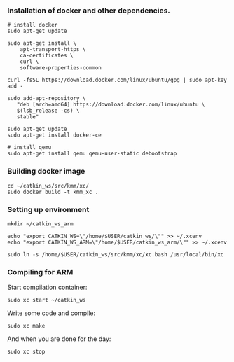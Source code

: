### Installation of docker and other dependencies.
```
# install docker
sudo apt-get update

sudo apt-get install \
    apt-transport-https \
    ca-certificates \
    curl \
    software-properties-common
    
curl -fsSL https://download.docker.com/linux/ubuntu/gpg | sudo apt-key add -

sudo add-apt-repository \
   "deb [arch=amd64] https://download.docker.com/linux/ubuntu \
   $(lsb_release -cs) \
   stable"

sudo apt-get update
sudo apt-get install docker-ce

# install qemu 
sudo apt-get install qemu qemu-user-static debootstrap
```

### Building docker image
```
cd ~/catkin_ws/src/kmm/xc/
sudo docker build -t kmm_xc .
```

### Setting up environment
```
mkdir ~/catkin_ws_arm

echo "export CATKIN_WS=\"/home/$USER/catkin_ws/\"" >> ~/.xcenv
echo "export CATKIN_WS_ARM=\"/home/$USER/catkin_ws_arm/\"" >> ~/.xcenv

sudo ln -s /home/$USER/catkin_ws/src/kmm/xc/xc.bash /usr/local/bin/xc
```

### Compiling for ARM
Start compilation container:
```
sudo xc start ~/catkin_ws
```

Write some code and compile:
```
sudo xc make
```

And when you are done for the day:
```
sudo xc stop
```